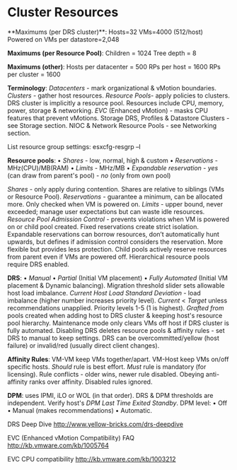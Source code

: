<!---
https://github.com/forbesguthrie/vReferenceCards
Reference card for vSphere 6.0
04_clusters.md
-->

# Cluster Resources
<div class="section">
**Maximums (per DRS cluster)**: Hosts=32 VMs=4000 (512/host) Powered on
VMs per datastore=2,048

**Maximums (per Resource Pool)**: Children = 1024 Tree depth = 8

**Maximums (other)**: Hosts per datacenter = 500 RPs per host = 1600 RPs
per cluster = 1600

**Terminology**: *Datacenters* - mark organizational & vMotion
boundaries. *Clusters* - gather host resources. *Resource Pools*- apply
policies to clusters. DRS cluster is implicitly a resource pool.
Resources include CPU, memory, power, storage & networking. *EVC*
(Enhanced vMotion) - masks CPU features that prevent vMotions. Storage
DRS, Profiles & Datastore Clusters - see Storage section. NIOC & Network
Resource Pools - see Networking section.

List resource group settings: esxcfg-resgrp –l

**Resource pools**: • *Shares* - low, normal, high & custom •
*Reservations* - MHz(CPU)/MB(RAM) • *Limits* - MHz/MB • *Expandable
reservation* - *yes* (can draw from parent's pool) - *no* (only from own
pool)

*Shares* - only apply during contention. Shares are relative to siblings
(VMs or Resource Pool). *Reservations* - guarantee a minimum, can be
allocated more. Only checked when VM is powered on. *Limits* - upper
bound, never exceeded; manage user expectations but can waste idle
resources. *Resource Pool Admission Control* - prevents violations when
VM is powered on or child pool created. Fixed reservations create strict
isolation. Expandable reservations can borrow resources, don’t
automatically hunt upwards, but defines if admission control considers
the reservation. More flexible but provides less protection. Child pools
actively reserve resources from parent even if VMs are powered off.
Hierarchical resource pools require DRS enabled.

**DRS**: • *Manual* • *Partial* (Initial VM placement) • *Fully
Automated* (Initial VM placement & Dynamic balancing). Migration
threshold slider sets allowable host load imbalance. *Current Host Load
Standard Deviation* - load imbalance (higher number increases priority
level). *Current* \< *Target* unless recommendations unapplied. Priority
levels 1-5 (1 is highest). *Grafted from* pools created when adding host
to DRS cluster & keeping host's resource pool hierarchy. Maintenance
mode only clears VMs off host if DRS cluster is fully automated.
Disabling DRS deletes resource pools & affinity rules - set DRS to
manual to keep settings. DRS can be overcommitted/yellow (host failure)
or invalid/red (usually direct client changes).

**Affinity Rules**: VM-VM keep VMs together/apart. VM-Host keep VMs
on/off specific hosts. *Should* rule is best effort. *Must* rule is
mandatory (for licensing). Rule conflicts - older wins, newer rule
disabled. Obeying anti-affinity ranks over affinity. Disabled rules
ignored.

**DPM**: uses IPMI, iLO or WOL (in that order). DRS & DPM thresholds are
independent. Verify host's *DPM Last Time Exited Standby*. DPM level: •
Off • Manual (makes recommendations) • Automatic.

DRS Deep Dive http://www.yellow-bricks.com/drs-deepdive

EVC (Enhanced vMotion Compatibility) FAQ
http://kb.vmware.com/kb/1005764

EVC CPU compatibility <http://kb.vmware.com/kb/1003212>
</div>

